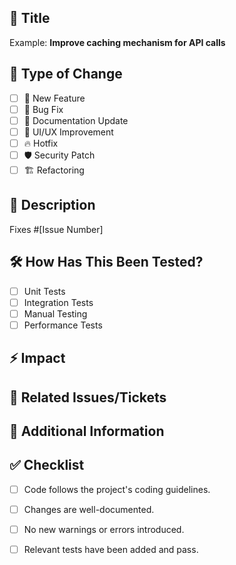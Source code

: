 <!-- Pull Request Template -->

## 📌 Title
<!-- Provide a succinct and descriptive title for the PR -->
Example: **Improve caching mechanism for API calls**

## 📂 Type of Change
- [ ] 🚀 New Feature
- [ ] 🐛 Bug Fix
- [ ] 📝 Documentation Update
- [ ] 🎨 UI/UX Improvement
- [ ] 🔥 Hotfix
- [ ] 🛡️ Security Patch
- [ ] 🏗️ Refactoring

## 📖 Description
<!-- Describe the purpose of the changes, reasoning, and relevant context -->
Fixes #[Issue Number]

## 🛠️ How Has This Been Tested?
- [ ] Unit Tests
- [ ] Integration Tests
- [ ] Manual Testing
- [ ] Performance Tests

## ⚡ Impact
<!-- Discuss effects on performance, dependencies, or behavior changes -->

## 📎 Related Issues/Tickets
<!-- Link related issues, e.g., Fixes #123 -->

## 📜 Additional Information
<!-- Add any extra details, screenshots, or logs if needed -->

## ✅ Checklist
- [ ] Code follows the project's coding guidelines.
- [ ] Changes are well-documented.
- [ ] No new warnings or errors introduced.
- [ ] Relevant tests have been added and pass.

